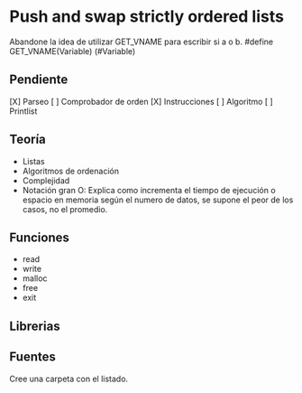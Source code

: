 # Push and swap strictly ordered lists

Abandone la idea de utilizar GET_VNAME para escribir si a o b.
#define GET_VNAME(Variable) (#Variable)

## Pendiente
[X] Parseo
[ ] Comprobador de orden
[X] Instrucciones
[ ] Algoritmo
[ ] Printlist


## Teoría
- Listas
- Algoritmos de ordenación
- Complejidad
- Notación gran O: Explica como incrementa el tiempo de ejecución o espacio en memoria según el numero de datos, se supone el peor de los casos, no el promedio.

## Funciones
- read
- write
- malloc
- free
- exit

## Librerias

## Fuentes

Cree una carpeta con el listado.